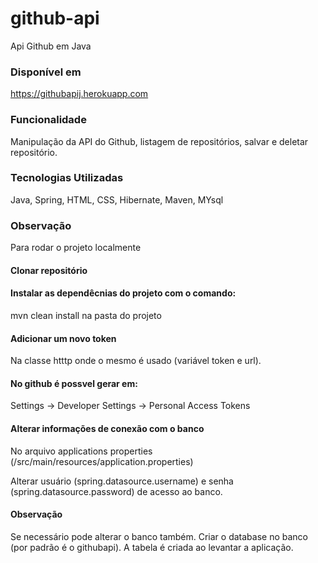 # github-api
Api Github em Java

### Disponível em
https://githubapij.herokuapp.com

### Funcionalidade
Manipulação da API do Github, listagem de repositórios, salvar e deletar repositório.

### Tecnologias Utilizadas
Java, Spring, HTML, CSS, Hibernate, Maven, MYsql

### Observação
Para rodar o projeto localmente
#### Clonar repositório

#### Instalar as dependêcnias do projeto com o comando:
mvn clean install na pasta do projeto
#### Adicionar um novo token 
Na classe htttp onde o mesmo é usado (variável token e url).
#### No github é possvel gerar em:
Settings -> Developer Settings -> Personal Access Tokens

#### Alterar informações de conexão com o banco

No arquivo applications properties (/src/main/resources/application.properties)

Alterar usuário (spring.datasource.username)  e senha (spring.datasource.password) de acesso ao banco.

#### Observação

Se necessário pode alterar o banco também. Criar o database no banco (por padrão é o githubapi). A tabela é criada ao levantar a aplicação. 

